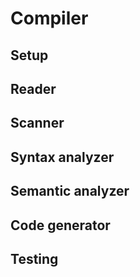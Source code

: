 # Compiler

## Setup

## Reader

## Scanner

## Syntax analyzer

## Semantic analyzer

## Code generator

## Testing
